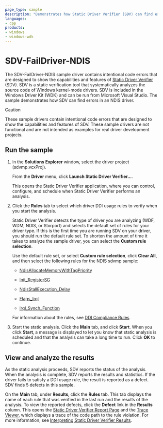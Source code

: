 ```yaml
---
page_type: sample
description: "Demonstrates how Static Driver Verifier (SDV) can find errors in a NDIS driver."
languages:
- cpp
products:
- windows
- windows-wdk
---
```


# SDV-FailDriver-NDIS

The SDV-FailDriver-NDIS sample driver contains intentional code errors that are designed to show the capabilities and features of [Static Driver Verifier](https://docs.microsoft.com/windows-hardware/drivers/devtest/static-driver-verifier) (SDV). SDV is a static verification tool that systematically analyzes the source code of Windows kernel-mode drivers. SDV is included in the Windows Driver Kit (WDK) and can be run from Microsoft Visual Studio. The sample demonstrates how SDV can find errors in an NDIS driver.

> [!CAUTION]
> These sample drivers contain intentional code errors that are designed to show the capabilities and features of SDV. These sample drivers are not functional and are not intended as examples for real driver development projects.

## Run the sample

1. In the **Solutions Explorer** window, select the driver project (sdvmp.vcxProj).

    From the **Driver** menu, click **Launch Static Driver Verifier...**.

    This opens the Static Driver Verifier application, where you can control, configure, and schedule when Static Driver Verifier performs an analysis.

1. Click the **Rules** tab to select which driver DDI usage rules to verify when you start the analysis.

    Static Driver Verifier detects the type of driver you are analyzing (WDF, WDM, NDIS, or Storport) and selects the default set of rules for your driver type. If this is the first time you are running SDV on your driver, you should run the default rule set. To shorten the amount of time it takes to analyze the sample driver, you can select the **Custom rule selection**.

    Use the default rule set, or select **Custom rule selection**, click **Clear All**, and then select the following rules for the NDIS sdvmp sample:

    - [NdisAllocateMemoryWithTagPriority](https://docs.microsoft.com/windows-hardware/drivers/devtest/ndis-ndisallocatememorywithtagpriority)

    - [Init\_RegisterSG](https://docs.microsoft.com/windows-hardware/drivers/devtest/ndis-init-registersg)

    - [NdisStallExecution\_Delay](https://docs.microsoft.com/windows-hardware/drivers/devtest/ndis-ndisstallexecution-delay)

    - [Flags\_Irql](https://docs.microsoft.com/windows-hardware/drivers/devtest/ndis-flags-irql)

    - [Irql\_Synch\_Function](https://docs.microsoft.com/windows-hardware/drivers/devtest/ndis-irql-synch-function)

    For information about the rules, see [DDI Compliance Rules](https://docs.microsoft.com/windows-hardware/drivers/devtest/static-driver-verifier-rules).

1. Start the static analysis. Click the **Main** tab, and click **Start**. When you click **Start**, a message is displayed to let you know that static analysis is scheduled and that the analysis can take a long time to run. Click **OK** to continue.

## View and analyze the results

As the static analysis proceeds, SDV reports the status of the analysis. When the analysis is complete, SDV reports the results and statistics. If the driver fails to satisfy a DDI usage rule, the result is reported as a defect. SDV finds 5 defects in this sample.

On the **Main** tab, under **Results**, click the **Rules** tab. This tab displays the name of each rule that was verified in the last run and the results of the analysis. To view the reported defects, click the **Defect** link in the **Results** column. This opens the [Static Driver Verifier Report Page](https://docs.microsoft.com/windows-hardware/drivers/devtest/static-driver-verifier-report) and the [Trace Viewer](https://docs.microsoft.com/windows-hardware/drivers/devtest/defect-viewer), which displays a trace of the code path to the rule violation. For more information, see [Interpreting Static Driver Verifier Results](https://docs.microsoft.com/windows-hardware/drivers/devtest/interpreting-static-driver-verifier-results).
